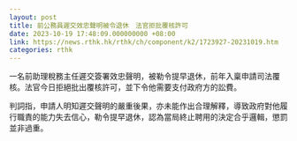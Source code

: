 ```yaml
---
layout: post
title: 前公務員遲交效忠聲明被令退休　法官拒批覆核許可
date: 2023-10-19 17:48:09.000000000 +08:00
link: https://news.rthk.hk/rthk/ch/component/k2/1723927-20231019.htm
categories: rthk
---
```


一名前助理稅務主任遲交簽署效忠聲明，被勒令提早退休，前年入稟申請司法覆核。法官今日拒絕批出覆核許可，並下令他需要支付政府方的訟費。

判詞指，申請人明知遲交聲明的嚴重後果，亦未能作出合理解釋，導致政府對他履行職責的能力失去信心，勒令提早退休，認為當局終止聘用的決定合乎邏輯，懲罰並非過重。
